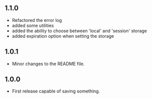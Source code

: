 ## 1.1.0

* Refactored the error log
* added some utilities
* added the ability to choose between 'local' and 'session' storage
* added expiration option when setting the storage 

## 1.0.1

* Minor changes to the README file.

## 1.0.0

* First release capable of saving something.